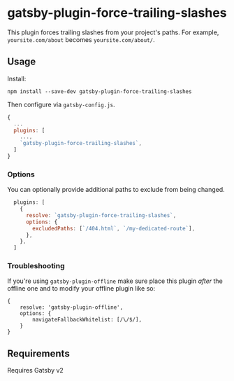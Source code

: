 # gatsby-plugin-force-trailing-slashes

This plugin forces trailing slashes from your project's paths. For
example, `yoursite.com/about` becomes `yoursite.com/about/`.

## Usage

Install:

```
npm install --save-dev gatsby-plugin-force-trailing-slashes
```

Then configure via `gatsby-config.js`.

```js
{
  ...
  plugins: [
    ...,
    `gatsby-plugin-force-trailing-slashes`,
  ]
}
```

### Options

You can optionally provide additional paths to exclude from being changed.

```js
  plugins: [
    {
      resolve: `gatsby-plugin-force-trailing-slashes`,
      options: {
        excludedPaths: [`/404.html`, `/my-dedicated-route`],
      },
    },
  ]
```

### Troubleshooting

If you're using `gatsby-plugin-offline` make sure place this plugin _after_ the offline one and to modify your offline plugin like so:

```
{
    resolve: 'gatsby-plugin-offline',
    options: {
        navigateFallbackWhitelist: [/\/$/],
    }
}
```

## Requirements

Requires Gatsby v2
